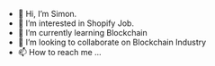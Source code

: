 - 👋 Hi, I’m Simon.
- 👀 I’m interested in Shopify Job.
- 🌱 I’m currently learning Blockchain
- 💞️ I’m looking to collaborate on Blockchain Industry
- 📫 How to reach me ...

<!---
GLD110/GLD110 is a ✨ special ✨ repository because its `README.md` (this file) appears on your GitHub profile.
You can click the Preview link to take a look at your changes.
--->
